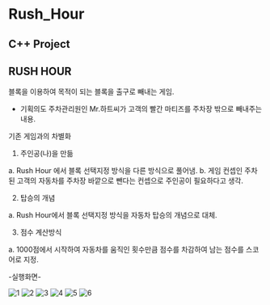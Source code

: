 # Rush_Hour
C++ Project
------------------------------------------------------
RUSH HOUR
------------------------------------------------------
블록을 이용하여 목적이 되는 블록을 출구로 빼내는 게임.

- 기획의도 
 주차관리원인 Mr.하트씨가 고객의 빨간 마티즈를 주차장 밖으로 빼내주는 내용.
 
 기존 게임과의 차별화
 1) 주인공(나)을 만듦
 
 a. Rush Hour 에서 블록 선택지정 방식을 다른 방식으로 풀어냄.
 b. 게임 컨셉인 주차된 고객의 자동차를 주차장 바깥으로 뺀다는 컨셉으로 주인공이 필요하다고 생각.
 
 2) 탑승의 개념
 
 a. Rush Hour에서 블록 선택지정 방식을 자동차 탑승의 개념으로 대체.
 
 3) 점수 계산방식
 
 a. 1000점에서 시작하여 자동차를 움직인 횟수만큼 점수를 차감하여 남는 점수를 스코어로 지정.
 

-실행화면-

![1](https://user-images.githubusercontent.com/31503178/64941796-7e7e0380-d8a2-11e9-95f5-51a7f78e3c6a.PNG)
![2](https://user-images.githubusercontent.com/31503178/64941797-8178f400-d8a2-11e9-9d0f-5fda8dbaee69.PNG)
![3](https://user-images.githubusercontent.com/31503178/64941801-8342b780-d8a2-11e9-9c1b-637cdba2b549.PNG)
![4](https://user-images.githubusercontent.com/31503178/64941803-850c7b00-d8a2-11e9-9229-1d88cf65dab4.PNG)
![5](https://user-images.githubusercontent.com/31503178/64941805-88076b80-d8a2-11e9-95e0-694fb0130171.PNG)
![6](https://user-images.githubusercontent.com/31503178/64941951-dae12300-d8a2-11e9-8932-a9d74fd50032.PNG)


